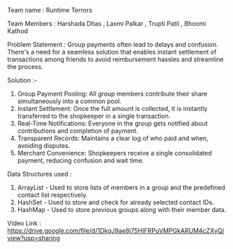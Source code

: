 Team name : Runtime Terrors  

Team Members : Harshada Dhas , Laxmi Palkar , Trupti Patil , Bhoomi Kathod  

Problem Statement : Group payments often lead to delays and confusion. There's a need for a seamless solution that enables instant settlement of transactions among friends to avoid reimbursement hassles and streamline the process.

Solution :- 
1) Group Payment Pooling: All group members contribute their share simultaneously into a common pool. 
2) Instant Settlement: Once the full amount is collected, it is instantly transferred to the shopkeeper in a single transaction. 
3) Real-Time Notifications: Everyone in the group gets notified about contributions and completion of payment. 
4) Transparent Records: Maintains a clear log of who paid and when, avoiding disputes. 
5) Merchant Convenience: Shopkeepers receive a single consolidated payment, reducing confusion and wait time. 

Data Structures used : 
1) ArrayList - Used to store lists of members in a group and the predefined contact list respectively.
2) HashSet - Used to store and check for already selected contact IDs.
3) HashMap - Used to store previous groups along with their member data.

Video Link : https://drive.google.com/file/d/1DkqJ9ae8j75HIFRPuVMPGkARUM4cZXyQ/view?usp=sharing

